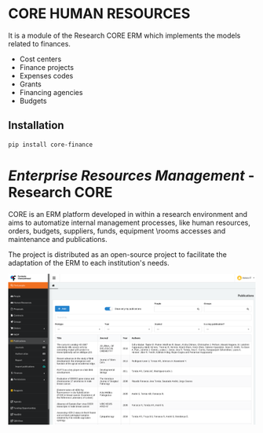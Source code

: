 # CORE HUMAN RESOURCES

It is a module of the Research CORE ERM which implements the models related to finances.

- Cost centers
- Finance projects
- Expenses codes
- Grants
- Financing agencies
- Budgets

## Installation

```shell script
pip install core-finance
```

# *Enterprise Resources Management* - Research CORE

CORE is an ERM platform developed in within a research environment and aims to automatize 
internal management processes, like human resources, orders, budgets, suppliers, funds, equipment \rooms accesses and maintenance and publications.

The project is distributed as an open-source project to facilitate the adaptation of the 
ERM to each institution's needs.

![core printscreen](https://github.com/research-core/core-server/raw/master/docs/static/core.png "Core publications printscreen")
